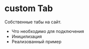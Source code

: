 # custom Tab
Собственные табы на сайт.
  - Что необходимо для подключения
  - Иницилизация
  - Реализованный пример	